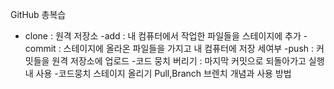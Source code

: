 GitHub 총복습

- clone : 원격 저장소
  -add : 내 컴퓨터에서 작업한 파일들을 스테이지에 추가
  -commit : 스테이지에 올라온 파일들을 가지고 내 컴퓨터에 저장 세여부
  -push : 커밋들을 원격 저장소에 업로드 -코드 뭉치 버리기 : 마지막 커밋으로 되돌아가고 실행 내 사용 -코드뭉치 스테이지 올리기
  Pull,Branch 브렌치 개념과 사용 방법

